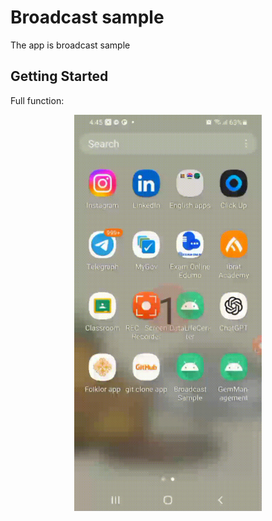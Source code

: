 # Broadcast sample

The app is broadcast sample

## Getting Started

Full function:
<p align="center">
    <img src='video/video_1.gif' width="300"/>
</p>
